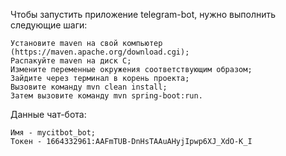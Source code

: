 Чтобы запустить приложение telegram-bot, нужно выполнить следующие шаги:

    Установите maven на свой компьютер (https://maven.apache.org/download.cgi);
    Распакуйте maven на диск С;
    Измените переменные окружения соответствующим образом;
    Зайдите через терминал в корень проекта;
    Вызовите команду mvn clean install;
    Затем вызовите команду mvn spring-boot:run.

Данные чат-бота:

    Имя - mycitbot_bot;
    Токен - 1664332961:AAFmTUB-DnHsTAAuAHyjIpwp6XJ_XdO-K_I
